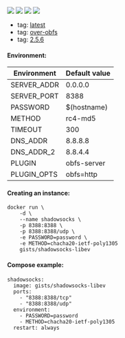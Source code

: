 ![](https://img.shields.io/badge/shadowsocks--libev-3.1.0-brightgreen.svg) ![](https://img.shields.io/badge/Alpine-3.6-brightgreen.svg) ![](https://img.shields.io/docker/stars/gists/shadowsocks-libev.svg) ![](https://img.shields.io/docker/pulls/gists/shadowsocks-libev.svg)

- tag: [latest](https://github.com/iHavee/dockerfiles/blob/master/shadowsocks/libev/Dockerfile)
- tag: [over-obfs](https://github.com/iHavee/dockerfiles/blob/ss-obfs/shadowsocks/libev/Dockerfile)
- tag: [2.5.6](https://github.com/iHavee/dockerfiles/blob/ss-2.5.6/shadowsocks/libev/Dockerfile)

#### Environment:

| Environment | Default value |
|-------------|---------------|
| SERVER_ADDR | 0.0.0.0       |
| SERVER_PORT | 8388          |
| PASSWORD    | $(hostname)   |
| METHOD      | rc4-md5       |
| TIMEOUT     | 300           |
| DNS_ADDR    | 8.8.8.8       |
| DNS_ADDR_2  | 8.8.4.4       |
| PLUGIN      | obfs-server   |
| PLUGIN_OPTS | obfs=http     |

#### Creating an instance:

    docker run \
        -d \
        --name shadowsocks \
        -p 8388:8388 \
        -p 8388:8388/udp \
        -e PASSWORD=password \
        -e METHOD=chacha20-ietf-poly1305
        gists/shadowsocks-libev

#### Compose example:

    shadowsocks:
      image: gists/shadowsocks-libev
      ports:
        - "8388:8388/tcp"
        - "8388:8388/udp"
      environment:
        - PASSWORD=password
        - METHOD=chacha20-ietf-poly1305
      restart: always
